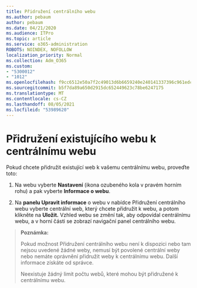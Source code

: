 ```yaml
---
title: Přidružení centrálního webu
ms.author: pebaum
author: pebaum
ms.date: 04/21/2020
ms.audience: ITPro
ms.topic: article
ms.service: o365-administration
ROBOTS: NOINDEX, NOFOLLOW
localization_priority: Normal
ms.collection: Adm_O365
ms.custom:
- "5300012"
- "1012"
ms.openlocfilehash: f9cc6512e50a7f2c49013d6b6659240e240141337396c961edc04225e130f54b
ms.sourcegitcommit: b5f7da89a650d2915dc652449623c78be6247175
ms.translationtype: MT
ms.contentlocale: cs-CZ
ms.lasthandoff: 08/05/2021
ms.locfileid: "53989620"
---
```

# <a name="associate-existing-site-with-a-hub-site"></a>Přidružení existujícího webu k centrálnímu webu

Pokud chcete přidružit existující web k vašemu centrálnímu webu, proveďte toto:
  
1. Na webu vyberte **Nastavení** (ikona ozubeného kola v pravém horním rohu) a pak vyberte **Informace o webu**.

2. Na **panelu Upravit informace** o  webu v nabídce Přidružení centrálního webu vyberte centrální web, který chcete přidružit k webu, a potom klikněte na **Uložit.** Vzhled webu se změní tak, aby odpovídal centrálnímu webu, a v horní části se zobrazí navigační panel centrálního webu.

>**Poznámka:**
>
>Pokud možnost Přidružení centrálního webu není k dispozici nebo tam nejsou uvedené žádné weby, nemusí být povolené centrální weby nebo nemáte oprávnění přidružit weby k centrálnímu webu. Další informace získáte od správce.
>
>Neexistuje žádný limit počtu webů, které mohou být přidružené k centrálnímu webu.
  